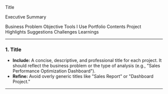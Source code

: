 Title

Executive Summary

Business Problem
Objective
Tools I Use
Portfolio Contents
Project Highlights
Suggestions
Challenges
Learnings









---

### **1. Title**
- **Include:** A concise, descriptive, and professional title for each project. It should reflect the business problem or the type of analysis (e.g., "Sales Performance Optimization Dashboard").  
- **Refine:** Avoid overly generic titles like "Sales Report" or "Dashboard Project."  

---

